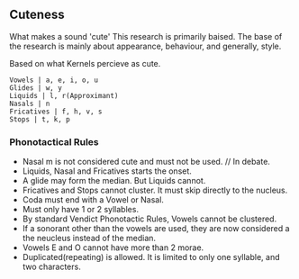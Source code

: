## Cuteness

What makes a sound 'cute'
This research is primarily baised. The base of the research is mainly about appearance, behaviour, and generally, style.

Based on what Kernels percieve as cute.

```
Vowels | a, e, i, o, u
Glides | w, y
Liquids | l, r(Approximant)
Nasals | n
Fricatives | f, h, v, s
Stops | t, k, p
```
### Phonotactical Rules
 * Nasal m is not considered cute and must not be used. // In debate.
 * Liquids, Nasal and Fricatives starts the onset.
 * A glide may form the median. But Liquids cannot.
 * Fricatives and Stops cannot cluster. It must skip directly to the nucleus.
 * Coda must end with a Vowel or Nasal.
 * Must only have 1 or 2 syllables.
 * By standard Vendict Phonotactic Rules, Vowels cannot be clustered.
 * If a sonorant other than the vowels are used, they are now considered a the neucleus instead of the median.
 * Vowels E and O cannot have more than 2 morae.
 * Duplicated(repeating) is allowed. It is limited to only one syllable, and two characters.
 
